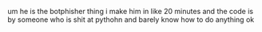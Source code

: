 um he is the botphisher thing  i make him in like 20 minutes and the code is by someone who is shit at pythohn and barely know how to do anything ok
